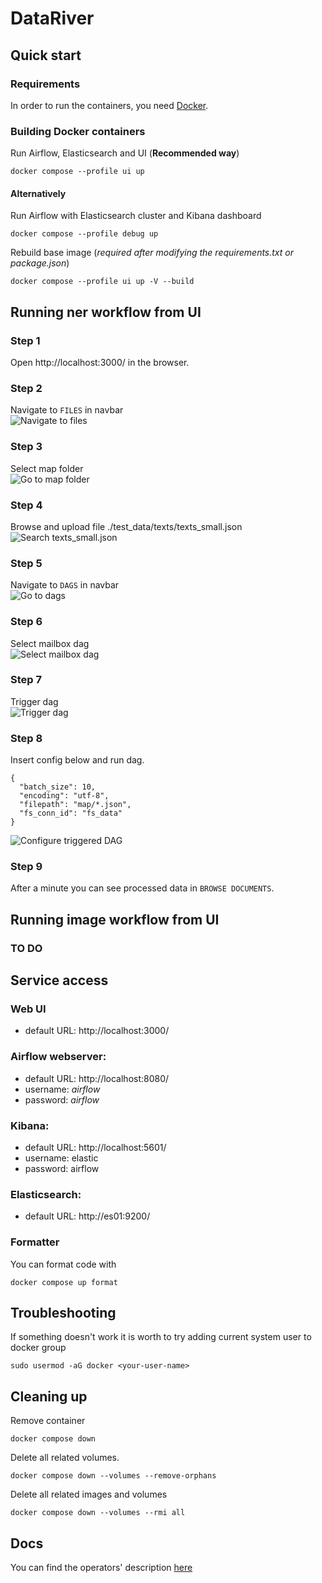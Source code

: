 # DataRiver

## Quick start
### Requirements
In order to run the containers, you need [Docker](https://www.docker.com).


### Building Docker containers

Run Airflow, Elasticsearch and UI (**Recommended way**) 
```
docker compose --profile ui up
```

#### Alternatively

Run Airflow with Elasticsearch cluster and Kibana dashboard
```
docker compose --profile debug up
```

Rebuild base image (_required after modifying the requirements.txt or package.json_)
```
docker compose --profile ui up -V --build
```
## Running ner workflow from UI
### Step 1
Open http://localhost:3000/ in the browser.
### Step 2
Navigate to `FILES` in navbar \
![Navigate to files](resources/files.png)
### Step 3
Select map folder \
![Go to map folder](resources/map.png)
### Step 4
Browse and upload file ./test_data/texts/texts_small.json \
![Search texts_small.json](resources/browse.png)
### Step 5
Navigate to `DAGS` in navbar \
![Go to dags](resources/dags.png)
### Step 6
Select mailbox dag \
![Select mailbox dag](resources/mailbox.png)
### Step 7
Trigger dag \
![Trigger dag](resources/trigger.png)
### Step 8
Insert config below and run dag. 
```
{
  "batch_size": 10,
  "encoding": "utf-8",
  "filepath": "map/*.json",
  "fs_conn_id": "fs_data"
}
```
![Configure triggered DAG](resources/config.png)
### Step 9
After a minute you can see processed data in `BROWSE DOCUMENTS`.

## Running image workflow from UI

### TO DO

## Service access
### Web UI
- default URL: http://localhost:3000/

### Airflow webserver:

- default URL: http://localhost:8080/
- username: _airflow_
- password: _airflow_


### Kibana:

- default URL: http://localhost:5601/
- username: elastic
- password: airflow

### Elasticsearch:

- default URL: http://es01:9200/

### Formatter 
You can format code with
```
docker compose up format
```

## Troubleshooting

If something doesn't work it is worth to try adding current system user to docker group
```
sudo usermod -aG docker <your-user-name>
```

## Cleaning up
Remove container
```
docker compose down
```

Delete all related volumes.
```
docker compose down --volumes --remove-orphans
```

Delete all related images and volumes
```
docker compose down --volumes --rmi all
```

## Docs

You can find the operators' description [here](docs.md)
